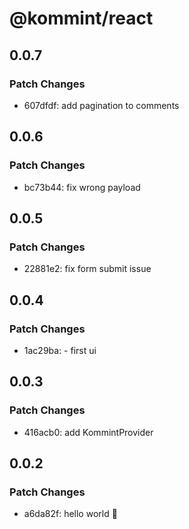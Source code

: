 # @kommint/react

## 0.0.7

### Patch Changes

- 607dfdf: add pagination to comments

## 0.0.6

### Patch Changes

- bc73b44: fix wrong payload

## 0.0.5

### Patch Changes

- 22881e2: fix form submit issue

## 0.0.4

### Patch Changes

- 1ac29ba: - first ui

## 0.0.3

### Patch Changes

- 416acb0: add KommintProvider

## 0.0.2

### Patch Changes

- a6da82f: hello world 🚀
